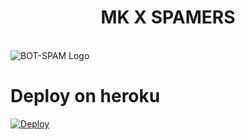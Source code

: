 <p align="center">
  <h1 align="center">
    <b>MK X SPAMERS</b>
  </h1>
  <br>
  <img src="https://te.legra.ph/file/a2beccc714b5f011dd42d.jpg" alt="BOT-SPAM Logo">
</p>

# Deploy on heroku
[![Deploy](https://www.herokucdn.com/deploy/button.svg)](https://heroku.com/deploy?template=https://github.com/ERR0rMK/SpamBotX)
